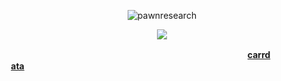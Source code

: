 <p align="center"> <img src="https://komarev.com/ghpvc/?username=pawnresearch&label=MAFIA!!!!&color=red&style=square" alt="pawnresearch" /> </p>

<p align="center">
  
  <img src="https://pbs.twimg.com/media/GxCDMpfbUAEgmUl?format=jpg&name=4096x4096" />
  
</p>

　⠀　⠀　⠀　⠀　⠀　⠀　⠀　⠀　⠀　⠀　⠀ 　⠀⠀⠀ ⠀⠀⠀ ⠀⠀⠀ **[carrd](https://dth13.carrd.co) 　⠀　⠀　⠀　⠀[ata](https://ichance.atabook.org/)**
